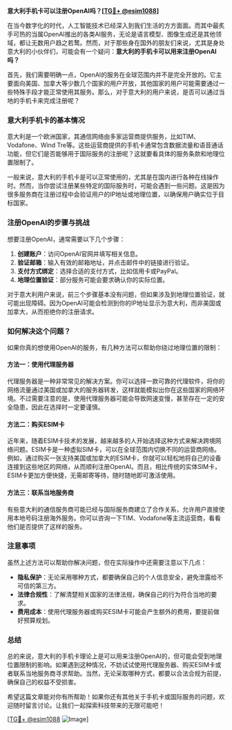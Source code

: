 **意大利手机卡可以注册OpenAI吗？[[TG💪+ @esim1088](https://t.me/s/esim1088)]**

在当今数字化的时代，人工智能技术已经深入到我们生活的方方面面。而其中最炙手可热的当属OpenAI推出的各类AI服务，无论是语言模型、图像生成还是其他领域，都让无数用户趋之若鹜。然而，对于那些身在国外的朋友们来说，尤其是身处意大利的小伙伴们，可能会有一个疑问：**意大利的手机卡可以用来注册OpenAI吗？**

首先，我们需要明确一点，OpenAI的服务在全球范围内并不是完全开放的。它主要面向美国、加拿大等少数几个国家的用户开放，其他国家的用户可能需要通过一些特殊手段才能正常使用其服务。那么，对于意大利的用户来说，是否可以通过当地的手机卡来完成注册呢？

### 意大利手机卡的基本情况

意大利是一个欧洲国家，其通信网络由多家运营商提供服务，比如TIM、Vodafone、Wind Tre等。这些运营商提供的手机卡通常包含数据流量和语音通话功能，但它们是否能够用于国际服务的注册呢？这就要看具体的服务条款和地理位置限制了。

一般来说，意大利的手机卡是可以正常使用的，尤其是在国内进行各种在线操作时。然而，当你尝试注册某些特定的国际服务时，可能会遇到一些问题。这是因为很多服务商在注册过程中会验证用户的IP地址或地理位置，以确保用户确实位于目标国家。

### 注册OpenAI的步骤与挑战

想要注册OpenAI，通常需要以下几个步骤：

1. **创建账户**：访问OpenAI官网并填写相关信息。
2. **验证邮箱**：输入有效的邮箱地址，并点击邮件中的链接进行验证。
3. **支付方式绑定**：选择合适的支付方式，比如信用卡或PayPal。
4. **地理位置验证**：部分服务可能会要求确认你的实际位置。

对于意大利用户来说，前三个步骤基本没有问题，但如果涉及到地理位置验证，就可能出现障碍。因为OpenAI可能会检测到你的IP地址显示为意大利，而非美国或加拿大，从而拒绝你的注册请求。

### 如何解决这个问题？

如果你真的想使用OpenAI的服务，有几种方法可以帮助你绕过地理位置的限制：

#### 方法一：使用代理服务器
代理服务器是一种非常常见的解决方案。你可以选择一款可靠的代理软件，将你的网络流量通过美国或加拿大的服务器转发，这样就能模拟出你在这些国家的网络环境。不过需要注意的是，使用代理服务器可能会导致网速变慢，甚至存在一定的安全隐患，因此在选择时一定要谨慎。

#### 方法二：购买ESIM卡
近年来，随着ESIM卡技术的发展，越来越多的人开始选择这种方式来解决跨境网络问题。ESIM卡是一种虚拟SIM卡，可以在全球范围内切换不同的运营商网络。例如，通过购买一张支持美国或加拿大的ESIM卡，你就可以轻松地将自己的设备连接到这些地区的网络，从而顺利注册OpenAI。而且，相比传统的实体SIM卡，ESIM卡更加方便快捷，无需邮寄等待，随时随地即可激活使用。

#### 方法三：联系当地服务商
有些意大利的通信服务商可能已经与国际服务商建立了合作关系，允许用户直接使用本地号码注册海外服务。你可以咨询一下TIM、Vodafone等主流运营商，看看他们是否提供了这样的服务。

### 注意事项

虽然上述方法可以帮助你解决问题，但在实际操作中还需要注意以下几点：

- **隐私保护**：无论采用哪种方式，都要确保自己的个人信息安全，避免泄露给不可信的第三方。
- **法律合规性**：了解清楚相关国家的法律法规，确保自己的行为符合当地的要求。
- **费用成本**：使用代理服务器或购买ESIM卡可能会产生额外的费用，要提前做好预算规划。

### 总结

总的来说，意大利的手机卡理论上是可以用来注册OpenAI的，但可能会受到地理位置限制的影响。如果遇到这种情况，不妨试试使用代理服务器、购买ESIM卡或者联系当地服务商寻求帮助。当然，无论采取哪种方式，都要以合法合规为前提，确保自己的权益不受损害。

希望这篇文章能对你有所帮助！如果你还有其他关于手机卡或国际服务的问题，欢迎随时留言讨论。让我们一起探索科技带来的无限可能吧！

[[TG💪+ @esim1088](https://t.me/s/esim1088) ![Image](https://i.postimg.cc/4NQfJmqS/Snipaste-2025-05-13-00-14-12.png)]